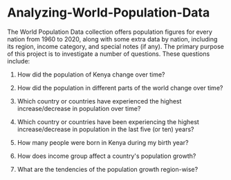 # Analyzing-World-Population-Data
The World Population Data collection offers population figures for every nation from 1960 to 2020, along with some extra data by nation, including its region, income category, and special notes (if any). The primary purpose of this project is to investigate a number of questions. These questions include:

1. How did the population of Kenya change over time?

2. How did the population in different parts of the world change over time?

3. Which country or countries have experienced the highest increase/decrease in population over time?

4. Which country or countries have been experiencing the highest increase/decrease in population in the last five (or ten) years?

5. How many people were born in Kenya during my birth year?

6. How does income group affect a country's population growth?

7. What are the tendencies of the population growth region-wise?
